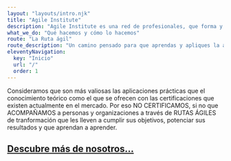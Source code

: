 ```yaml
--- 
layout: "layouts/intro.njk" 
title: "Agile Institute" 
description: "Agile Institute es una red de profesionales, que forma y acompaña a personas y empresas en procesos de aprendizaje y transformación digital." 
what_we_do: "Qué hacemos y cómo lo hacemos"
route: "La Ruta ágil"
route_description: "Un camino pensado para que aprendas y apliques la agilidad de manera más efectiva."
eleventyNavigation:
  key: "Inicio"
  url: "/"
  order: 1
---
```


Consideramos que son más valiosas las aplicaciones prácticas que el conocimiento teórico como el que se ofrecen con las certificaciones que existen actualmente en el mercado. Por eso NO CERTIFICAMOS, si no que ACOMPAÑAMOS a personas y organizaciones a través de RUTAS ÁGILES de tranformación que les lleven a cumplir sus objetivos, potenciar sus resultados y que aprendan a aprender. 
                
## [Descubre más de nosotros...](/about/)
                


